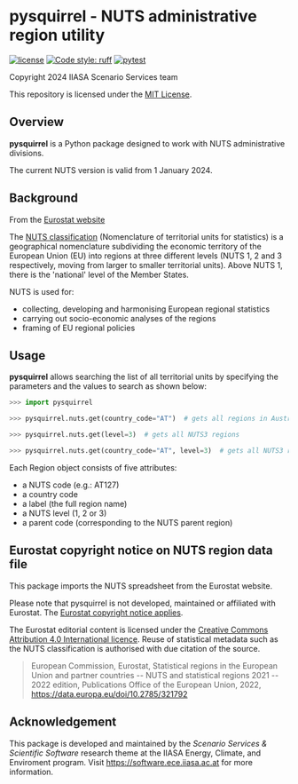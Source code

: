 # pysquirrel - NUTS administrative region utility

[![license](https://img.shields.io/badge/License-MIT-blue)](https://github.com/iiasa/pysquirrel/blob/main/LICENSE)
[![Code style: ruff](https://img.shields.io/endpoint?url=https://raw.githubusercontent.com/charliermarsh/ruff/main/assets/badge/v2.json)](https://github.com/astral-sh/ruff)
[![pytest](https://img.shields.io/github/actions/workflow/status/iiasa/pysquirrel/pytest.yml?logo=GitHub&label=pytest)](https://github.com/iiasa/pysquirrel/actions/workflows/pytest.yml)

Copyright 2024 IIASA Scenario Services team

This repository is licensed under the [MIT License](LICENSE).

## Overview

**pysquirrel** is a Python package designed to work with NUTS administrative divisions.

The current NUTS version is valid from 1 January 2024.

## Background

From the [Eurostat website](https://ec.europa.eu/eurostat/web/nuts/overview)

The [NUTS
classification](https://ec.europa.eu/eurostat/statistics-explained/index.php?title=Glossary:Nomenclature_of_territorial_units_for_statistics_(NUTS))
(Nomenclature of territorial units for statistics) is a geographical nomenclature subdividing the economic territory of the European Union (EU) into regions at three different levels (NUTS 1, 2 and 3 respectively, moving from larger to smaller territorial units). Above NUTS 1, there is the 'national' level of the Member States.

NUTS is used for:

- collecting, developing and harmonising European regional statistics
- carrying out socio-economic analyses of the regions
- framing of EU regional policies

## Usage

**pysquirrel** allows searching the list of all territorial units by specifying the 
parameters and the values to search as shown below:

```python
>>> import pysquirrel

>>> pysquirrel.nuts.get(country_code="AT")  # gets all regions in Austria

>>> pysquirrel.nuts.get(level=3)  # gets all NUTS3 regions

>>> pysquirrel.nuts.get(country_code="AT", level=3)  # gets all NUTS3 regions in Austria
```

Each Region object consists of five attributes:
- a NUTS code (e.g.: AT127)
- a country code
- a label (the full region name)
- a NUTS level (1, 2 or 3)
- a parent code (corresponding to the NUTS parent region)

## Eurostat copyright notice on NUTS region data file

This package imports the NUTS spreadsheet from the Eurostat website.

Please note that pysquirrel is not developed, maintained or affiliated
with Eurostat. The [Eurostat copyright notice
applies](https://ec.europa.eu/eurostat/web/main/help/copyright-notice).

The Eurostat editorial content is licensed under the [Creative Commons
Attribution 4.0 International licence](https://creativecommons.org/licenses/by/4.0/). Reuse
of statistical metadata such as the NUTS classification is authorised
with due citation of the source.

> European Commission, Eurostat, Statistical regions in the European
> Union and partner countries -- NUTS and statistical regions 2021 --
> 2022 edition, Publications Office of the European Union, 2022,
> https://data.europa.eu/doi/10.2785/321792

## Acknowledgement

This package is developed and maintained by the *Scenario Services & Scientific Software*
research theme at the IIASA Energy, Climate, and Enviroment program.
Visit https://software.ece.iiasa.ac.at for more information.
